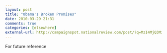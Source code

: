 ```yaml
---
layout: post  
title: "Obama's Broken Promises"  
date: 2010-03-29 21:31  
comments: true  
categories: [elsewhere]
external-url: http://campaignspot.nationalreview.com/post/?q=MzI4MjQ3Mzk4MWJkNDkwNWZlYzcwNDA3NmQyNmIxYmI  
---
```


For future reference
